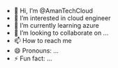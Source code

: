 - 👋 Hi, I’m @AmanTechCloud
- 👀 I’m interested in cloud engineer
- 🌱 I’m currently learning azure
- 💞️ I’m looking to collaborate on ...
- 📫 How to reach me 
- 😄 Pronouns: ...
- ⚡ Fun fact: ...

<!---
AmanTechCloud/AmanTechCloud is a ✨ special ✨ repository because its `README.md` (this file) appears on your GitHub profile.
You can click the Preview link to take a look at your changes.
--->
